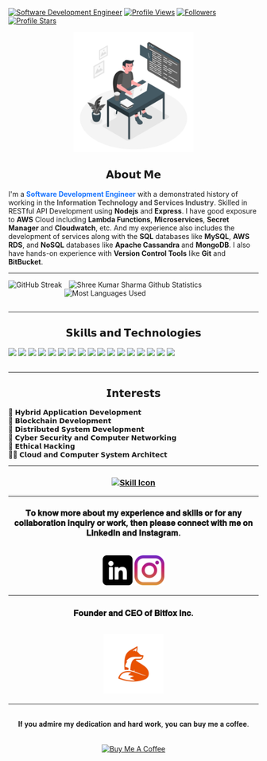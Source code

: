 
[![Software Development Engineer](https://img.shields.io/badge/Shree-Kumar_Sharma-grey?labelColor=6600ff&style=bold.svg)](https://img.shields.io/badge/Shree-Kumar_Sharma-grey?labelColor=6600ff&style=bold.svg)
[![Profile Views](https://komarev.com/ghpvc/?username=shreesharma07&color=green&label=Profile%20Views&style=bold)](https://komarev.com/ghpvc/?username=shreesharma07&color=green&label=Profile%20Views&style=bold)
[![Followers](https://img.shields.io/github/followers/shreesharma07?labelColor=blue?color=grey&label=Followers&style=bold)](https://img.shields.io/github/followers/shreesharma07?labelColor=blue?color=grey&label=Followers&style=bold)
[![Profile Stars](https://img.shields.io/github/stars/shreesharma07?label=Profile%20Stars&style=bold&color=cyan)](https://img.shields.io/github/stars/shreesharma07?label=Profile%20Stars&style=bold&color=cyan)

<!-- Previos Icon -->
<!-- <h1 align="center">
<img style="cursor: grab; width:100%;height:100%;" src="https://bit.ly/3sf7CSU">
</h1> -->

<div style="style="display:inline-block; padding:0px 0px 15px 0px;" align="center">
    <img src="https://github.com/shreesharma07/shreesharma07/blob/pre-prod/Images/software-developer-web.png" style="cursor: grab; width:48%; height:auto; align-item: center;" >
</div>

<h2 align="center" style"text-align: justify; text-justify: inter-word;">𝗔𝗯𝗼𝘂𝘁 𝗠𝗲</h2>
<p>I'm a <b><font color='#1a75ff'>Software Development Engineer</font></b> with a demonstrated history of working in the <b><font color='#4d4d4d'>Information Technology and Services Industry</font></b>. Skilled in RESTful API Development using <b>Nodejs</b> and <b>Express</b>. I have good exposure to <b>AWS</b> Cloud including <b>Lambda Functions</b>, <b>Microservices</b>, <b>Secret Manager</b> and <b>Cloudwatch</b>, etc. And my experience also includes the development of services along with the <b>SQL</b> databases like <b>MySQL</b>, <b>AWS RDS</b>, and <b>NoSQL</b> databases like <b>Apache Cassandra</b> and <b>MongoDB</b>. I also have hands-on experience with <b>Version Control Tools</b> like <b>Git</b> and <b>BitBucket</b>.

---

<div style="display:inline-block; padding:0px 0px 15px 0px; text-align:center; position:relative;">
    <img style="cursor: pointer; width:49%; height:auto%;" src="https://github-readme-streak-stats.herokuapp.com/?user=shreesharma07&theme=dark&hide_border=true&text_bold=true" alt="GitHub Streak">
    <img style="cursor: pointer; width:49%; height:auto%; padding-left:10px;" src="https://github-readme-stats.vercel.app/api/?username=shreesharma07&count_private=true&theme=dark&show_icons=true&text_bold=true&hide_border=true" alt="Shree Kumar Sharma Github Statistics">
    <div style="margin:auto;" align="center">
        <!-- <img style="cursor: pointer;" src="https://github-readme-stats.vercel.app/api/top-langs/?username=shreesharma07&langs_count=5&theme=dark&show_icons=true&border=none" alt="Most Languages Used"> -->
        <img style="cursor: pointer; width:49%; height:auto%;" src="https://github-readme-stats.vercel.app/api/top-langs/?username=shreesharma07&layout=compact&langs_count=8&theme=dark&hide_border=true&text_bold=true" alt="Most Languages Used">
    </div>
</div>

---

<h2 align="center">𝗦𝗸𝗶𝗹𝗹𝘀 𝗮𝗻𝗱 𝗧𝗲𝗰𝗵𝗻𝗼𝗹𝗼𝗴𝗶𝗲𝘀</h2>

<div style="align-items:center; padding:0px 0px 15px 0px;" class="skills">

<img style=" height:35px" src="https://img.shields.io/badge/Typescript-grey?logo=Typescript&labelColor=000000&style=bold.svg">
<img style=" height:35px" src="https://img.shields.io/badge/Javascript-grey?logo=JavaScript&labelColor=000000&style=bold.svg">
<img style=" height:35px" src="https://img.shields.io/badge/Nodejs-grey?logo=node.js&labelColor=000000&style=bold.svg">
<img style=" height:35px" src="https://img.shields.io/badge/Express-grey?logo=Express&labelColor=000000&style=bold.svg">
<img style=" height:35px" src="https://img.shields.io/badge/HTML5-grey?logo=HTML5&labelColor=000000&style=bold.svg">
<img style=" height:35px" src="https://img.shields.io/badge/CSS3-grey?logo=CSS3&labelColor=000000&style=bold.svg">
<img style=" height:35px" src="https://img.shields.io/badge/Express-grey?logo=Express&labelColor=000000&style=bold.svg">
<img style=" height:35px" src="https://img.shields.io/badge/Git-grey?logo=Git&labelColor=000000&style=bold.svg">
<img style=" height:35px" src="https://img.shields.io/badge/MySQL-grey?logo=MySQL&labelColor=000000&style=bold.svg">
<img style=" height:35px" src="https://img.shields.io/badge/MongoDB-grey?logo=MongoDB&labelColor=000000&style=bold.svg">
<img style=" height:35px" src="https://img.shields.io/badge/Prisma-grey?logo=Prisma&labelColor=000000&style=bold.svg">
<img style=" height:35px" src="https://img.shields.io/badge/JSON-grey?logo=JSON&labelColor=000000&style=bold.svg">
<img style=" height:35px" src="https://img.shields.io/badge/Postman-grey?logo=Postman&labelColor=000000&style=bold.svg">
<img style=" height:35px" src="https://img.shields.io/badge/Bitbucket-grey?logo=Bitbucket&labelColor=000000&style=bold.svg">
<img style=" height:35px" src="https://img.shields.io/badge/Github-grey?logo=Github&labelColor=000000&style=bold.svg">
<img style=" height:35px" src="https://img.shields.io/badge/AWS%20Cloud-grey?logo=AmazonAWS&labelColor=000000&style=bold.svg">
<img style=" height:35px" src="https://img.shields.io/badge/Figma-grey?logo=Figma&labelColor=000000&style=bold.svg">
</div>

---

<h2 align="center">𝗜𝗻𝘁𝗲𝗿𝗲𝘀𝘁𝘀</h2>

<div style="align-items:center;">

🐼 𝗛𝘆𝗯𝗿𝗶𝗱 𝗔𝗽𝗽𝗹𝗶𝗰𝗮𝘁𝗶𝗼𝗻 𝗗𝗲𝘃𝗲𝗹𝗼𝗽𝗺𝗲𝗻𝘁 <br>
🦊 𝗕𝗹𝗼𝗰𝗸𝗰𝗵𝗮𝗶𝗻 𝗗𝗲𝘃𝗲𝗹𝗼𝗽𝗺𝗲𝗻𝘁 <br>
🐶 𝗗𝗶𝘀𝘁𝗿𝗶𝗯𝘂𝘁𝗲𝗱 𝗦𝘆𝘀𝘁𝗲𝗺 𝗗𝗲𝘃𝗲𝗹𝗼𝗽𝗺𝗲𝗻𝘁 <br>
🐰 𝗖𝘆𝗯𝗲𝗿 𝗦𝗲𝗰𝘂𝗿𝗶𝘁𝘆 𝗮𝗻𝗱 𝗖𝗼𝗺𝗽𝘂𝘁𝗲𝗿 𝗡𝗲𝘁𝘄𝗼𝗿𝗸𝗶𝗻𝗴 <br>
🦁 𝗘𝘁𝗵𝗶𝗰𝗮𝗹 𝗛𝗮𝗰𝗸𝗶𝗻𝗴 <br>
🐻‍❄️ 𝗖𝗹𝗼𝘂𝗱 𝗮𝗻𝗱 𝗖𝗼𝗺𝗽𝘂𝘁𝗲𝗿 𝗦𝘆𝘀𝘁𝗲𝗺 𝗔𝗿𝗰𝗵𝗶𝘁𝗲𝗰𝘁 <br>

</div>

---

<h3 align="center">

[![Skill Icon](https://skillicons.dev/icons?i=typescript,js,nodejs,express,html,css,git,mongodb,jenkins,figma,mysql,jquery,github,aws,prisma)](https://skillicons.dev/icons?i=typescript,js,nodejs,express,html,css,git,mongodb,jenkins,figma,mysql,jquery,github,aws,prisma)

</h3>

---

<div style="align-items:center; padding:0px 0px 15px 0px; align-items:center; margin:auto;">
<h3 align="center">𝐓𝐨 𝐤𝐧𝐨𝐰 𝐦𝐨𝐫𝐞 𝐚𝐛𝐨𝐮𝐭 𝐦𝐲 𝐞𝐱𝐩𝐞𝐫𝐢𝐞𝐧𝐜𝐞 𝐚𝐧𝐝 𝐬𝐤𝐢𝐥𝐥𝐬 𝐨𝐫 𝐟𝐨𝐫 𝐚𝐧𝐲 𝐜𝐨𝐥𝐥𝐚𝐛𝐨𝐫𝐚𝐭𝐢𝐨𝐧 𝐢𝐧𝐪𝐮𝐢𝐫𝐲 𝐨𝐫 𝐰𝐨𝐫𝐤, 𝐭𝐡𝐞𝐧 𝐩𝐥𝐞𝐚𝐬𝐞 𝐜𝐨𝐧𝐧𝐞𝐜𝐭 𝐰𝐢𝐭𝐡 𝐦𝐞 𝐨𝐧 𝐋𝐢𝐧𝐤𝐞𝐝𝐈𝐧 𝐚𝐧𝐝 𝐈𝐧𝐬𝐭𝐚𝐠𝐫𝐚𝐦.<br><br>
<a href="https://bit.ly/3eOXjRZ" target="_blank"><img style="height:60px; width:60px; cursor: pointer; margin-top:15px;" src="https://github.com/shreesharma07/shreesharma07/blob/pre-prod/Images/Social_Media-Icons/linkedin.png"></a>
<a href="https://bit.ly/3gvGBI0" target="_blank"><img style="height:60px; width:60px; cursor: pointer; margin-top:15px;" src="https://github.com/shreesharma07/shreesharma07/blob/pre-prod/Images/Social_Media-Icons/instagram.png"></a><br>

---

<p style="margin-top:5%;">𝐅𝐨𝐮𝐧𝐝𝐞𝐫 𝐚𝐧𝐝 𝐂𝐄𝐎 𝐨𝐟 𝐁𝐢𝐭𝐟𝐨𝐱 𝐈𝐧𝐜.</p>
<a href="https://github.com/Bitfox-Inc" target="_blank"><img style="height:120px; width:120px; cursor: pointer; margin-top:15px;" src="https://github.com/shreesharma07/shreesharma07/blob/master/Images/bitfox-logo-removebg-preview.png"></a>
</h3>

---

<div align="center">
<br>𝐈𝐟 𝐲𝐨𝐮 𝐚𝐝𝐦𝐢𝐫𝐞 𝐦𝐲 𝐝𝐞𝐝𝐢𝐜𝐚𝐭𝐢𝐨𝐧 𝐚𝐧𝐝 𝐡𝐚𝐫𝐝 𝐰𝐨𝐫𝐤, 𝐲𝐨𝐮 𝐜𝐚𝐧 𝐛𝐮𝐲 𝐦𝐞 𝐚 𝐜𝐨𝐟𝐟𝐞𝐞.<br><br>
 <a href="https://buymeacoffee.com/shreesharma07" target="_blank"><img src="https://cdn.buymeacoffee.com/buttons/v2/default-yellow.png" alt="Buy Me A Coffee" style="height: 60px !important;width: 217px !important; cursor: pointer; margin-top:15px;" ></a>
</div>

</div>
